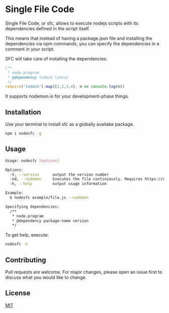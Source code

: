 # Single File Code

Single File Code, or sfc, allows to execute nodejs scripts with its dependencies
defined in the script itself.

This means that instead of having a package.json file and installing the
dependencies via npm commands, you can specify the dependencies in a comment
in your script.

SFC will take care of installing the dependencies.

```javascript
/**
 * node.program
 * @dependency lodash latest
 */
require('lodash').map([1,2,3,4], n => console.log(n))
```

It supports nodemon.io for your development-phase things.

## Installation

Use your terminal to install sfc as a globally availabe package.

```bash
npm i nodesfc -g
```

## Usage

```bash
Usage: nodesfc [options]

Options:
  -V, --version      output the version number
  -nd, --nodemon     Executes the file continiously. Requires https://nodemon.io/
  -h, --help         output usage information

Example:
  $ nodesfc example/file.js --nodemon

Specifying dependencies:
  /**
   * node.program
   * @dependency package-name version
   */
```

To get help, execute:

```bash
nodesfc -h
```

## Contributing
Pull requests are welcome. For major changes, please open an issue first to discuss what you would like to change.

## License
[MIT](https://choosealicense.com/licenses/mit/)